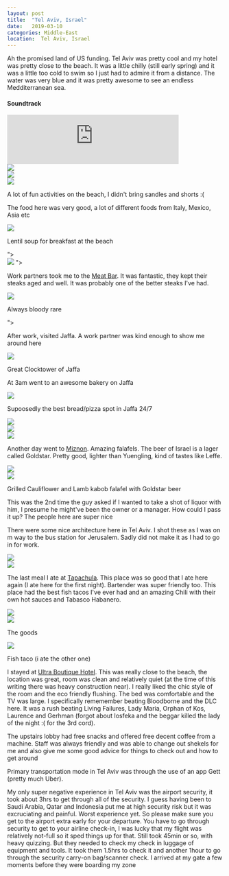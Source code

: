```yaml
---
layout: post
title:  "Tel Aviv, Israel"
date:   2019-03-10
categories: Middle-East
location:  Tel Aviv, Israel
---
```


Ah the promised land of US funding. Tel Aviv was pretty cool and my hotel was pretty close to the beach. It was a little chilly (still early spring) and it was a little too cold to swim so I just had to admire it from a distance. The water was very blue and it was pretty awesome to see an endless Medditerranean sea.

<div class="center">
<h4>Soundtrack</h4>
<iframe width="400vw" height="115" src="https://www.youtube.com/embed/C_GUj12tdtA" frameborder="0" allow="accelerometer; autoplay; encrypted-media; gyroscope; picture-in-picture" allowfullscreen></iframe>
</div>

<div class="post-image">
<img src="https://lh3.googleusercontent.com/J3A4cXaVlVcvpMQjJ2SularqT4IZfLZ19_hSbQtbWQSyY8kmouqDDUEtAsyguw-zyHho0Ja2qf2AyDwj4LwWf-IF98zlmVzMV13Ct7dlfXKftX_LTKBMAksEFAK-gSHuedzm6SKlaZYJzGMT2cHtWUSK88Nx8O7VPNinRhXYp5rrIPYYKkoiNVASbTf-vtrvJ0dD11et5rfRCZq3_Pz00JU5UiDz8dHrV9OBq2lhgyOQAqWq_kq8i4mDHsYFyb0uOg5JVdwqtS9adIdTMAkBJadF7I5HTtzSgpFBUuRPW4II2wiUUiusCbfUlQ00uJo7NHdsm9VrOnxAK9Tha0jF70aIOOfLcr31oHJyMxd06W6aPPExOwU_JIalo1cOM8YzMdTybPF6QdRmXLJfyDRf6lcRt7KQLIvcNPbUQMWvB1bSH9PYAfl3SzFgR3kJllgPXNKjh2KHBBPRpHlA4ya5g4fqwpmsQeoqnKi9c1JwUVjFlV_0xgmONrwj-k-BC8i62rg3kwLhQaW7pjqT69wpoPiPMCRDxdsIxYzDyHKSickIREOx00ovD44WPVPY_OU9ryFUYR1dYPh_CN5b6FWImoTfNkX65Wq7uhvlIKz50K2qp78GbIfKcibbQZ76c0KLehOJmMNIns9-tkkgDhk6f5fOcUgrU--jOGbwcI1EgStz0oPyT-Yei6CVj52NDs44312Vptl8lXqbkBxjaaE=w1544-h1158-no
"></div>


<div class="post-image">
<img src="https://lh3.googleusercontent.com/sJINuu4APcnxUrraqeCvRyM3EZjRyk-wf3ElxtJsEGGSIaP8ytsavwbdCSKzOalDDFFWFzNL3CdRkvwKfDVRAE5Ahy_c1cX4HodllKP3j7_J0LWQ-VJhXovvlpIcZVVR4MjWG9N4fA7ImFdHt_iBa2QdK0CpF_q2A5g4pRisHJIoipfsGJEm2rDx-cVQjBsDHL5wV-x2cd5X1qB9Ct8wqDlwHJeV8ALsTqYhG8ShwSPewzFovCQh6j6NeZrHS7s9lDzYceIscI486Pp9omn2RdiB-XF6riN_o9E9WzqJXx765HjmjW_ZVzsojNtme0sMSUBVZpICXKRGqv2EQOTO3MRNK8cEhfEXUxxEmiOKQ3xI_A_633gDAyD3zaqzSjTB_HNG9MjWsY3GADGDW2rO_0UDn9IA4Q7ih-sFaP8eC5-gr55uLaoDEI8yWqEotMfwrnt98P23pjh6b_aPYA7XaffuWMBDR56nzoPH6yS-Qk1K8RyAxYUSSrMLxG6IudJ7iS5HDXo4UVI7lQGSd8MWVBc0oqv7E9dFunYpSqwXnzSKPBI9K9B2oDhRCeog0Lm-oZf4kMrn_qhRM2BXRtD5spNpKfzV6LbO8hjtlQFg1yonoDH32gz7hsLNXEzc7CQb46Mah_D3gyfmj01i-k9V9UrlkgtrnYOe2JK-5mX1IwXkUPG_5qIfNYOPhx_Eab04ZadrkS5LiUahbWbxuJM=w1544-h1158-no
"></div>





<div class="post-image">
<img src="https://lh3.googleusercontent.com/ydvOAwIsRo5fW_TIO01CAx0seULHm3umZGbTzcw34pJb7bN0v-0Iw1PEQQ4sAXLmx5CTjn1c5hyDd3bkDGK3m29eDP4SSxqkYjhZ9xcTxv6e5-xxWNq66WZwG89an05i9Cg55DJAR8gM5sof-K9MIDNyd-W-ZVR--DQyzDFQHO_m_71Ic1sdh5FX7wQsR9Gqc_Q0tWkh0Lbh1l2RvOZwxbnh1lseTWvR6e3ewuiCGV6tFhgHaK81MhihVw84SCDdeoxRRhdCpdV25FvM7KSkymoontl_QQNBSlqOpFNbcsSoOsh0BL2letwr7U7LCqfAXjP1gEbIBXUt1XSbkgc1F48N4ItDiGGz3649fpEFdo5SGSjewjIujUL2PgGU4jXy0Yh_EkTsRNG7z5u7o31ODoRitambfA3kNLn-oELbps2FxehAPilwqixL1kFuJwFyx96gRruQXtjBUa7RhYsgmkbDJM-ZK4_vPD_tHKMp7BCRwXFuRKMlE56QC2uwgjv2uSoxBFlB1bVMausrth2tYtdklhV0t1DiDkSKq6yPfzMu0bcXSHXyU3Ir42d5uk4d18uwTKbv0pHNWkySOXAmh0jT_GHUo1KDaPWLewDzWKfdMVmbAAV5YggRzF2Q-VkOMF1oCDFXixeaJoUZYeIochrkDiFhsEuW81OH-200XbgTIv9LmpMk1CYq27336U_Qe58dnBNsVpFEmLnuH-o=w1544-h1158-no"/>
<p class="post-image-caption">
A lot of fun activities on the beach, I didn't bring sandles and shorts :(
  </p>
</div>

<p> The food here was very good, a lot of different foods from Italy, Mexico, Asia etc</p>
<div class="post-image">
<img src="https://lh3.googleusercontent.com/9EEhtO05wbPPI4k0khd8SckJj0RoGampVDm4Wp83ileJ4_5sm_LcnqxCgBTQfkb9eW5YY0ZbEAyNOwVYvlxetQB1pEXwk74SfBCE4jcjoYJFD0P-igejOe4UzbqypYQhNSEfp6V-bhiAHCQ78htFNWhu7zCVvDc-IL_KlKZ3LsDB3BQsNBF5yp4cobn13WpsgBZocGR7nOIkm12biPLsmZiDCNavkagEQEJvdOuA7uQJ7VMsZHKuv5EMV8sE_E_3yYbmOXGbqw5289Sr4KgKwHevGTvpFH39QZKBn8QcR2iMihLKhXcrhaegxyvZaRE5ewwYL8vox-mHKtRmck-zghYExz-H7X3ikDSaRQM4d8XqSyIk93vVuffcgS2K2Q4a3eYH4WI_TK61d4WuQn6EIppiyMrhKOmZWhgImUQZwh2pasN0McCvT3EHYilzX0e3P_CtTGbgDqTwfKVPIYu82jB6eWRe-SPX-OegNUZFMmMYoLKgMitAWk6TuBrgNks3Vn37a3NdJ6g9UXG56QwEtET9D4s6rW_lgvb4gsrPMs5iu8JdMb9cJIbBjmcgRghjSYt_uE_RzmQk-MDMdtmdpHqKN4OH8IRRWosj9Iw4VOLRU_S6NcPsNwKjaAnaToFKDhLiYD4U1gevZmCCCICoZWDcxI34SP0m0_WxglEXLFCXiNRt3rWTQLfH3ycxN57R66qZj7hYuF0ypTImHu8=w1544-h1158-no"/>
<p class="post-image-caption">
Lentil soup for breakfast at the beach</p>
"></div>




<div class="post-image">
<img src="https://lh3.googleusercontent.com/gL9WPRrfmgvMcKInmY4B6EEqe7Rf4QHYmEDVoXQ5jgqw-fcrEZB7bnAXuGKp47VE25ZOEBfJ3_R7TxOKPRZdcGrLaVWh9jJmVD1f4DKXDiOiyCizR0xBM-f3KOCBDeoaiOtROlsGdP07Xtv20KT_CqPZDvCZOXEyLIZxiKufbxAWbDRbNudinWAFijrxPfQBpfWt4OqIu0l_y81PM1LCMxOTyh2kbCVoK5YXP5HnkUzschYdgEZ7OYfoZaV1TqXXQIHnGr10kXuXginkaZNDN-_k5o08OuH0IweolCONvBHdRivZ8oVQ8CgKFfiSNqnZ899qkgnyQuMlS4wX25E1DAv3mN-qObiXeKBQZdTaJYA3b8mLHiJ3yi6yI7KCzxvjP_q2CS7tXvQsMuIo6jK22m2i-D0xxp75Q-esZFAQcjLaY8Xp9cF9SltZpjjaxZt_xmUvnDfwM4eZhzxx7SHiTSlXlEt4OOMM8DOW5t5YYFOsesMR8x5P8nCBpQPpmd0b9jeVyrNI8YktAgicjVo09LSLgkCQGV2qdKbvtwpPL2WoaQvij9x6GhDbic89coRtA2K3IX47KmlCZN08E7nBi6jjjdyQDz9-kEuFJvMFunUp3kARglVy3Y3iYr3xDNnrgjfuayTwpwNpujRyFshXXCHl4pQWuumIUy3w6Bw4SsQh5WBFaFkMWBQxGzIoR0JlbUIdynKd7dO4t4EA14o=w1544-h1158-no"/>
"></div>



<p>Work partners took me to the <a href="http://www.meatbar.co.il/english/">Meat Bar</a>. It was fantastic, they kept their steaks aged and well. It was probably one of the better steaks I've had.</p>


<div class="post-image">
<img src="https://lh3.googleusercontent.com/OVMp8nhKAOhHWaIzEuujfjFwUxmjRLDKUwg1gvUpJjvbs1ZRwpyASwqdk_Y1cjrwsYBEkJT5Z8NEiIOh6IsuvH6TXJHaHkUrWzOZW2U16t5YY8DYCPa8Qw_-tEt7dlTwAYgXLI5f0l98ZhU_Cqypv49sQzoQGzvFERznlgv84MsloW6vl5tN9VaTCQXhW8oMjZ_LK9dSXdBN1p9rqe4DagmIdTpLx17PQapbioVeseujHMyE_nLZRbo4FlkbBoKaxUmn7oFUFDw_UczNrkbK0pqSBGr5s_-n3iWGdIBVyhP4wlpNiYPkP7noeNBXMOhb1m-it5Aegz7hLg70syMFPfNRxXKspORq6AW-AFcfV7Xerq7Uahgwy-RE7zeeyuArHDXAocAzcJZlWY9m7I--yadZn1Nnq9eixQKvokWabbsQhrH76EwI-I9PDtWZFZo1ihH9Oarm1lLw-Dirrv3BHSB-ahLbR-ba4Pi_q6DZ0yAS6odMAdybeg85x2JTkjdcHq5wIriXpl3Yp4Al5pWw-TWZx0zOuk7IwUSlkw7KvQ2GZw0FsNn5GOjnJ_RC4y7doreyPkvzJabm8W76BIgV1sSdxn_f60T5Pp_VTheb62V-Ow5mREcZVlCcID9-WxSZ7OzVdZItuFXNAzAHfIbZeF2PJG9AyBMjN-JKXlE-540f1s1vvX0ch6jNFkQ-HU9eOpfJQu0lZXFXgc5scEE=w1232-h1642-no"/>
<p class="post-image-caption">
Always bloody rare</p>
"></div>


<p>After work, visited Jaffa. A work partner was kind enough to show me around here</p>


<div class="post-image">
<img src="https://lh3.googleusercontent.com/1lUef1fp4upa88wOfaJfMYvAwilScOa0CzjPKC8B06M2zNYMqJKead-743VlfrwU6sQN_kRubA8Hd2A-yisxiHMOgM1OGiETZmMSFVv_m6hJPrFmmbLHTX3Et7wGy7o4YU5nfRcTlhv3fej6i5wGqKApQicyTTe5MFTqWK3UMXL3bK0g_uCzGEXpDmC1avRWbHnEGeZ1hmXLbgZloXHyPClDMbDBYOVByny2FqOfyf1SiKesVZK7zAsF2m2HhM_cavulIp6tdZAKND39CRpcNKH8nAP6SkDKTssxaWR5_YT9NDdWYz723Kn5NK8VYixptaHaQjoUVHCZnajprIdsu25Wi28TJO8ahH2VtO4h68iM98GjnWGF3CYwu4hIcne8mpB_7ifSaLdAJPm27T9JjPKTeqyvWRQUCfIZUxJTUSf-O18ZRM2lWScI4GNcDzvtKz8eYFJW5Own3tdYCoriqPN3eD0s3kSAmEt2rh6dQHOtdIjetYla98bL_WTvNmiqb9X7ItkRYQo5Ak835pbrvWlvqo4m4j6VkmtH8h9dM4g0Mhdm7JMSECNVQTLslUb45vR60DeiIv84ulYg9ZIrd7_AZmzkd3lljqShONTnuYoeXANLGD2PeMO3F71qYtpveWATlyez6-HKlX2LlOCDwGZgnVIMsLe06neDJwFGEZJCNpF-fqktudKtIvncO1euKkrTgc6YsO6Z4OvDoFY=w2190-h1642-no
"/>
<p class="post-image-caption">
Great Clocktower of Jaffa
</p>
</div>

<p>At 3am went to an awesome bakery on Jaffa</p>

<div class="post-image">
<img src="https://lh3.googleusercontent.com/hz38vlbIz6R8yGQb1kTPoWKtsVVDxAYmIKC8ZpXk7UqGNX_yFWyvIoVlhR5Y-sHCocE-BihCT_OaL72qSDoUS8nqbbbUtw5G8Z7iwgBMZeQSJXshH-d1EtSjCjx2BZB9pCAdfX1brxVWFsrgCINR4a7ZZNiIOv86MTVto6BcXCHrMQ13IttbrGrqiRd49zWnS0XIBK-HqOU4tIRzBTFSlDgt0q6NlNi-qYBDvkow5BKB9xcvOcfCNgg1VZIKsy6ik-fBRm_IvI8fugEXxABChPWfyrz2xY2SuPIr0zHlTdXDPeaxj6a4sB-FW4q--E4nsjQ22RNwh9ntPJsj0FJwqxz-pYfuXBe_oG0wq0fuBg7Th8OKA4s6eP79UsLwK5H56-zkIigZfbXuHujeEzFVBAoJd1KoivUu02EBXM2ppo0k9JasSn8yhU-BVe1fvjJ2pl16-oGh79t0nxriYsq1457E6998YbSScK5NpzRxrMm0P60b8WRvvHIRDlD3n9WLEGG4-2tela16qvUlMPTUSlYvoLG07LOrHV2wFrPuxqqfF8xNQJ1nz-N7jkQfSB6cxpypTTViJeUA9DsC-qRATXmL3WWtWkM6SHq286FGLYY5KY36I8GUFRBoJs442ZchuMsZxOYzpaJba1DqIzOJk5eJgk_tv0IMtQkM_Puer0n04xe53Z4wku34Re_wMlcYRwE-k75YjGTDLA3paW8=w2190-h1642-no
">
<p class="post-image-caption">
Supoosedly the best bread/pizza spot in Jaffa 24/7
</p></div>

<div class="post-image">
<img src="https://lh3.googleusercontent.com/2uYIkGjViBjwamiFjNVrH34fvjSU8Z3eT0EBGSzQl_ULkp017YVKqnJwRu5i2DdbZl0aNpY8OgQECnbNNhfhzxALF8mgCVWLOpNFRFS_rO5m3_jlLc9Cp9MkFi1EN8ojCO1rjGbX8vY_bL4ALZ0C0WmrDOJkIWCf2-8ADxowQM4eKIsUmjFi597zWoIu-TbLKoow3rS7Eo_ZDYIm1Ca7uLtsSnNQp7X4t-k0x9h69OFUbuwXXIg4xTqQOjzTa2k93-cE-bTnj5M6AVaHQF-RsbUbdjYn1xdbILWgUGKpIZFAu0RtksqR3MclhWnaW0O2IoQHsQiRgC4pnKjHgT0vE6xeOv_KLdDClTQPH-wB0ZFZsvW-0WPq1Dt40Uh4m7in1L0aEc6WVAjvKrdr6S5hSzT-Q4eExEIiEAsqmNce9SlLFaiaYE9XDl66Ffxz3aDFNPE9iACTlW0BjQpR5lOQLFmFFHwvhywE8JYZtkhDLGD4UkE9QIs3raCouwzt1U0CDkalVCyX_BWbwiVgK9o5VVMDeXDqp6nktPkfcsy1zFp8FBPyXDe9oiWe6plIwEPozEaaRqr5vWWfjtoGQbFGWlBrKAHe48u5irx-pmwx40Bo8OhxdCN8-QEkDrHJcXJtPLdRQthnW50q79IMT6Fx58qx-BCcxxeeX5aY8HeCtBlZxoCHjynmdYhEdG6QRNOjSE3vI7n3LZRv8zuEDNc=w2190-h1642-no
"></div>

<div class="post-image">
<img src="https://lh3.googleusercontent.com/mP_62btExdPA-P9Fm9u5Ry-wBrfUMEhSnMltRaptTnXR4IWYmHqFhbkiPsGy-sps2DQN_QOxMcPZEVlNwvGi7l1o1M9UD-aeH7GfzdnB31RQyd4XLk3NdEvijDjJ0Fxp0IePpvZXNeti31GvFaDA5F6fxCF8Tqp96_25mxmZn2Q6uQVyBIZzhogJZfqEuVWkM6rN7JFLKJxb6IjPcsS4X1-QdkLkQ1d975dmEhMNp8ZgusXgO-Pn1UGEBr9JnFUzhqIvEqtTV8HJ5qIMgNkTEv5o6RgU3_nZ5HoZT-7ABavbn0N_hEBihdhySF2l2QxNFSfb_OMR6AIXP8ALmxynnOXOr-u-HveyctwChT0w_nepLGNzs_ZZfPWVaPoPk3FijYY4SKh8RgBk03og9tm91-9pParaviEFdflfsrvXoKZ-Si-z0xEaTLoHrbPVI7gS4kzj9ZvpuKV8eYDD3kdwF2zlS24ELtaFv3fv5tGfEiKAy53jxg2GIZ4_ihlGBSKdOiHCHBsrMnvw-n4Q018CwDlC1PaCDLfuZJPPEDkYF-6rpbzMxPvwiNai5ElgSrGSzccj5a_2IuJK50A_7imxrDC3iQgv9YMMR6z7cOyo7WEpUEJpE5LiWIuADruMY8m8fX9XSzJ9i3FMIgvNpNNmT8mHWUowDi2zjYo4o63foMW1DVZonepxeZcIynETInxMkqyuaYbPfNJ8rtS9RMw=w2190-h1642-no
"></div>

<div class="post-image">
<img src="https://lh3.googleusercontent.com/ObuSV9H28e5g0qcvP4w2n4ffHWq1rCtfrDOEsv0bbZ21peKo8Apz1jZbY8qcD2QnKRq1_H36tzKzTQpK3kIw-uQvZh2b1LoQtDxKIKPm7NypYfH4dCULs3w4CP64iVfx7XwB1JKylHXtSSeokAJXG3LIrrC2grJ6YiYVv112QKUnzJeW14kcJIm6FjHwSR9HODlF5lRbYhGa04nuGhqCtiq7gB045bVJsTSrHoWwiXweroYB3m857E65UJp9npwLzoSdDpcg3McAtK6lpv1tI2D3rWRbeoZ31RO7nYed7Dj61iILiO7oDpGT2xsMua_3dd5o4L_RxIM60lZgI2rvdZQaZvL4FLOR-AmB41ani9lRHjDuQ7u54qU80X-k6FbdHVMk_O1R2RLOk1qhv7bsmaefzP4GyEV7q7ScHYWgtXc8TPoDrxwfRTB_ozRT9rHKU-PmlxucLYVRfgpX6TJ86KSYXkMbneog3R06BLFcHqrrrIShrF01Rgyp34ClFVeHnjUgSF5fgC7PiHG60-PDtjCGhBuvjCmb4hQJQivxzwysxGEQGlNaUKBEsdN1ApVkYIoJU16eTa4PWFsHvXVPlJua3SWRaNyzYaMfkTer-FH_36fag2lKIrywYmBtrvbeQl6jVUoDu1qryO27EIL_Z6-MwpHA7EV5bFkIfBxlDAeekKfwtag-HfK3AH-CEQZrcdjj2n8-us3Lyo5K7Dw=w2190-h1642-no
"></div>


<p>Another day went to <a href="">Miznon</a>. Amazing falafels. The beer of Israel is a lager called Goldstar. Pretty good, lighter than Yuengling, kind of tastes like Leffe.

<div class="post-image">
<img src="https://lh3.googleusercontent.com/C_dzvnQJfJeub_HKPlSAs3z8Et9g8B7xyXanFeMtNxjVvCf9SMIQxmI2SNXwkYvBebumNkHxKJ5ca-2XcoVIccOAxvMsd48-0O2EGgoiKC_wEezMc6MNHROWUYr9i04dqtV6zU4vT0ktfRc3eqMZWIDHWYjVaVputCf_xOKnDdziBK0NWDEkBzjtmtoTQvnegdsTL5bXaRoewj49qksxvz1GyqSxliToWrJ-k9hCUKOPbhwHLsbKnsNZjFbR91cCrJCiv7G5t2WBE0ufv5O3xzEgfqSyQp8WmQ61k3PkOGpf3Q0vGp8RFzz5QS9CXEr25Yl20bO7SIxrF3ItG8q9b-Rc4vEgA9wvx3-v-RsQyoZkP1avoh5aGHTcF8IL0lpONA3oFF3RrnxI3FJEBsdISOI3lI2ZInuC6BIOTaSoVs6otBeanXtfkkK4xeE6Id9xFCTCIK9QVRTpxY3HXOe-1lFvSFxCELoyLMJx5gki8K3z-LD_P_joTb8q_wqs2SCCC6ymw6kkxxfc6oifBhK1A1OqCG0Rfx8_1988jVQor1YoD8YxAUcuLmubAgahjFtzoG_-X5BRWPDBb5WQF_4_9354PErmZBQ6jLt8fpY-LKk1rYlCNCwJuXb2fPw7ij8OxqaTCw2WsuamSrpAselDxRNax7aXIUY84rXhDVp3sRsm_aykMbS0TlNhmxHklYuTKzuCbTjl7vAdSgvqgg8=w2190-h1642-no
"></div>

<div class="post-image">
<img src="https://lh3.googleusercontent.com/Ug9jRM4QQ6yWLMbim_kBl6OULa3bWT13pj77i6wku97F0ji5slCZA7pXgJ4n1QoY6KC7UgS_Jw5wgt3HijZvruwCIh6MuxQ_A20sCu3yPSmnfw6RK3zmCqGzrlLA37hujVOd3tDus6g9r-jieXliD4hfhNvcEAXQbgNEE-CY10z5gfq8GLoyKiWLuhKaulqfYNxhuTdgj0mP3z56VFklm-dXOTNarKiXqX8PnzM6RCq_TVvdjjDfTCDjH9wBhfl77tyha9DvWRisURodKdjS-xETparBjKNaJdLevKHQKBuFGZssLaNKD5vOctQcPfjYNuKkJdt7n38zavwJa_ibCgMWDeGX6wEnk2etmAsDGQugN7pMehtpicye9ejED9tbKrL1dn2SAR-7tqPn7IsJwcf4tPx6LaXG3vD7poIb_4R3C33PwnSaqQQ9QnwgwqCUHyCi-VdPPAXGpvCka-MsnYwXJx_k2eFxAWAvW9fulRLrw_iZ04m0DpxiK2LjAJW4M9o0fz93Z9aK39AwQuMigyuVSDWLDFfhDY9QDrRZsRDYnu9YXJTSJ1AOCNuzgp5AZMgD_Vx2W6uJujc4vZwS0hrnpYWw6bhL2ASf-q4xCumeEK7s25yaxTNFqbD8rxNPm-lWiQ2-2QfznGxwUIo4fax9auUkW34eRG12ldb3AlIzFEWnIKrBWWY11ciYYzVoyxUGBJn6_QFHUZaNsfk=w2190-h1642-no
">
<p class="post-image-caption">
Grilled Cauliflower and Lamb kabob falafel with Goldstar beer</p>
</div>

<p>This was the 2nd time the guy asked if I wanted to take a shot of liquor with him, I presume he might've been the owner or a manager. How could I pass it up? The people here are super nice</p>

<p>There were some nice architecture here in Tel Aviv. I shot these as I was on m way to the bus station for Jerusalem. Sadly did not make it as I had to go in for work.</p>

<div class="post-image">
<img src="https://lh3.googleusercontent.com/cGreyjIjooNPZ2M675J9K8TdivaRTlblWl6PY2zCROLUauoDfyLjVAMpF2xfHF351AF-GoYAeDhkQGWJdJY6d4H3wD5GfC---6-Xj7W6ei3vlOJz5TxEyA1ZjX1bMphQ3G_IdjqIZhdNCInn7VOpqR13KukAKn8K568oP7ifx8DU_lsq7G-YI4u1ositVK3SWQhsdzBHkKIDJDUmvdm_Crs9FqNtjqO0kihD7hSEeoE2kqQFRO0swXqd-Evxv88RI-FGcLLuldSYG0IpQCp9g2ESGqDqe92qeHWEIDZKAYaHXt7xllYB5Wr8pLD_bll5vVMCtDorXuxE4NH1piANam8cwY-gu_kemtRex3_6lXqlPMy5tz9bpSNCIgSGoLb5yCbZX-LCOMIVz55VRLaCFHBhemUKr40mH9qLcKYh46E3j2NtxGnekWw5UmE6NH3MH3Zk2jQyrehv12jb8vWa8GrVVN3sGDEuwCc8CHxr1AtutSPvAUl3gEhz9dPoFEf7TbEM1du9Ze7VgMm5h0EQeczkp4CePLx2YawqittyWwuT1PKIfyECCMgOKDTurHkDDVo8eKvQsMdvOny66bfvi0d3_GP2C20RJQ8y5SogCowOO6vkJZdD_99iF3HAnmzMFonjvey-XYVTNbIRH_ztRFzQOrfUVgLfMH2HWxZEg9oGCi1ujnJ4-r31okp9vpbADNiARBb9_d2VnMp1y9s=w2190-h1642-no
"></div>

<div class="post-image">
<img src="https://lh3.googleusercontent.com/TeKyK6KMP9MEYC1qo4xqmzBkgHXE5Ac28TPfHL20CTUhYDPIEdytWuI2IUmail-zo5jgSJ8JnV9kYltKhcBK-TUa-rgusFqzo4xD5c5zlkoWRsDIk6ORGeJoa1eUD6M00V9e_7d-0-Fgh2sSu_kseLI7o-t4f241OJnXXWKVznGkRhThrr9-mZVlAzdHLxBA1NU-HGrkyXAa4Gc9w6ZPYD-h2fmnuWl2JMDCNmyvOnnhzrn8CFDUVvuCF-_YEMLU4vZdznpPi_SotHFgMfDoI1RaAfBk2jZgfB7fI57bwad-z91Z40AgmWvYSW7vciDNMjDIy8ThphDGBa1VdD-AsTU6zAPB6tjPh4SPHGb_aloB8-hUfNXhzVAB9J6OXx1w9GKtebHp93HpGcpdMeUs2UuvMGziEzj7GBDfVvz6wdZ-e87yZzcbm4X1jefsMuoS9528JZgCwupTahuHQtZ3BkGibHRO_74uHzJYkRF67uVA46woz6dJTTZEKvDWrCaA-k99_hiJVq_e0KsT3-drboCloHrdNgtbpJ3ZSG0-bbbNEFFtYf8arDB56lTi3PN1p-xp5mf6A5JVSpKMEULBJa-YIeRrmlwyrKc5sG7hEMDbvj9CTkCdlMupXRfmmhhdgtyp8_43fx845_rJs3FrQt5cf7ZTVNkh6zNcOWZPZVGP7mj0uf3Klgo9M_-TA49yMNEmVpkYYtK1zp31TbU=w2190-h1642-no
"></div>

<p>The last meal I ate at <a href="https://www.tapachulatlv.com/">Tapachula</a>. This place was so good that I ate here again (I ate here for the first night). Bartender was super friendly too. This place had the best fish tacos I've ever had and an amazing Chili with their own hot sauces and Tabasco Habanero.</p> 


<div class="post-image">
<img src="https://lh3.googleusercontent.com/TgJ1NT5dN6Yh991UqT6zP_ngOxiat-1NBSkbXpp0jouehDA53um9uuK_fbSr0Qt-GsVip9hYdny_qCm3gIdaRGjYIot77tTDZd75l2wY9I5uJ2DEYPcG0Z7_afM4KxnlhO8Cdcz3FYbqOQoksFAa1Wo___YB9yVJ9v57XwQ9DFBVgBGUy7laag0XN3r9yy1NvdPx_gRu_NEcRZGUp9pO2gG2eTJD-GQA8Adth-5344EBR8Ch3fAm9EexMg_q8aS8rAkuwW8Nd_YjIc_5yG53wmLGRwvD-TnxmezOamV0nSbqrFYmfoHVA_SyzhXafvR7VeWN26EWM0nH-2fJdOFKF3nT8hIVsOWM1R-qCJKebxoNrDzEqK4A7j-PXXaZbGlsXqXmDNxG550J_e6r6Ar05bxqtWBK0XRWO9dHptZWNQVgxBQCyJLr_j5-bZQi_3luyirlZiCsibP85dbyJPeRS4joM9jz8IZYC5ay5p-fxrNcUrpYZdOUWtuqfTzYpX79izCYnTePAqnjtHP6qIjtEeVSJWCs4bPHr73ml33BDoKLE-OOVmb1LbU2EVEIGBIPtoE5qAWMqxPCVwd_mdhPCOcb-vTkJu9gsqhg9UMNh8xulXsJjq5pd7zsSmXFNO3SRjGf6RRmDvzIbX0XHDX5GNipOX97sQXtp7F_9eJJRgPi5iwWrsk2lUKYdy1bp7Ay9imaOSH4aNiYW0ZsYW8=w2190-h1642-no
"></div>

<div class="post-image">
<img src="https://lh3.googleusercontent.com/9uBPZA5zK5zL_8NveQGBaKn2k5yq4Nkn_3tiKhManj7rUtQBOikKyK5ejcpdmBq_ojgV4baQZ10UZKg3YgS_0580u4Wl2X8IDpCBZpwUjRES6646mplPhFVnbunm6B-HCOfxMR-Q1RIWBqY4D-4Pdf7JPFzTRczxRiKkncjZc99oUBl8dknyO8TRCheN54pvHM-K4qmDKKU4jPqF82WgszZhSY3cWDRlTGD7pNhaZvmcic0WMFpwd3Z1ObdEej2j3uzpT0cwoMxAeJLV_f4dNYMLTA_l9iwcm06SDRupce_8ncGma1uLV1FezBJS-kYcG6lRzi4ihgG3_cIJgzkCUt4mtQjoxdC6b8c1FTCvDXLAp0NZFVKfc-DAp3mxQiGhyQdtxGvlxp43N2ofoDFHJmMSvdV9Csb6rCkD0PuhBHEzX9QWxqh8xhnLptM2Tcf19M-Hxonxi-CFE6tk0lKepkuyUPgiUDUdjwkMdz2G_1oXNG_4qQRUbhfi7PerDjOjYn7ygv4n1n4clE_aM-0uxr49WdNYcdgpWCO-0XObZJBEWdsvpPK-eIpadj_GjDNYf8N1j9MU7YwXWUHlYaq9YsIRYDKD4flv8NTUt2npckuYye0GUh10denahjjYJ9iw8oCn4s2mppwU4wY_lChV2wZDRA=w2190-h1642-no
">
<p class="post-image-caption">
The goods</p>
</div>

<div class="post-image">
<img src="https://lh3.googleusercontent.com/KkfNs9a0oJkHQIDgVQQ0pv0aKFlR5uWorOB-k8KKpz4EM3iGcymRYoJ4G0-4_6-l5QlpFdIsPz3GUK4_ugxHaht86SexWup0UeEhDZ3oR1TEJmOoxFWwU9G6ULrPRbCkjpvs8CpitbVL2KjlWuAW5N02I_LZ0-_3PTcZ5fUW8lLXwelzWng87cOsbzFB431fIBU9QOeXMma16Ntzu48FD3gDqOg1FcZk1n6671TS60hjtMF28-S5yC9WY-PRMYch0VJMWNClC0QMvgE9QAw0FK5L1JQ83q11qZ0OcNiESM09nghEVocSSKoNW6V0bQostuBOMTiAwXr1aELXn2-ioZ8nq-i2l0ViA5ge244epFI9Mw_2tRmeDHvKjuKePP9Efvn-qdFyZMtdFrMyyPtciqTfdgCesdjAx6ppfev9JSHXz5g2IaJmJSliVut9vr07La6cPnqWINEOR29i6Us7YbxJPZxALDwuUgQxKyc_1weexJdOeJ2pZrM_hSXfUNIVftfjF2mfaguq05F02jajC6WBv0ivnFNUgQHenUElCjCkGvr-62XVOvRiSs0zu56k5Af8i38IU5j4zawpJEtbozoE1P_jXYrl0WaDKFbsKT_kC_3kaCFmOw3Tjj0LNrJwEiazXddnTbtdls7JOQ-qAe6EFw=w2190-h1642-no
">
<p class="post-image-caption">Fish taco (i ate the other one)</p>
</div>

I stayed at <a href="">Ultra Boutique Hotel</a>. This was really close to the beach, the location was great, room was clean and relatively quiet (at the time of this writing there was heavy construction near). I really liked the chic style of the room and the eco friendly flushing. The bed was comfortable and the TV was large. I specifically rememember beating Bloodborne and the DLC here. It was a rush beating Living Failures, Lady Maria, Orphan of Kos, Laurence and Gerhman (forgot about Iosfeka and the beggar killed the lady of the night :( for the 3rd cord).</p>

<p>The upstairs lobby had free snacks and offered free decent coffee from a machine. Staff was always friendly and was able to change out shekels for me and also give me some good advice for things to check out and how to get around</p>

<p>Primary transportation mode in Tel Aviv was through the use of an app Gett (pretty much Uber).</p>

<p>My only super negative experience in Tel Aviv was the airport security, it took about 3hrs to get through all of the security. I guess having been to Saudi Arabia, Qatar and Indonesia put me at high security risk but it was excruciating and painful. Worst experience yet. So please make sure you get to the airport extra early for your departure. You have to go through security to get to your airline check-in, I was lucky that my flight was relatively not-full so it sped things up for that. Still took 45min or so, with heavy quizzing. But they needed to check my check in luggage of equipment and tools. It took them 1.5hrs to check it and another 1hour to go through the security carry-on bag/scanner check. I arrived at my gate a few moments before they were boarding my zone</p>